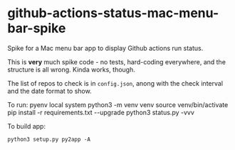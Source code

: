 # github-actions-status-mac-menu-bar-spike

Spike for a Mac menu bar app to display Github actions run status.

This is **very** much spike code - no tests, hard-coding everywhere, and the structure is all wrong. Kinda works, though.

The list of repos to check is in `config.json`, anong with the check interval and the date format to show.

To run:
    pyenv local system
    python3 -m venv venv
    source venv/bin/activate
    pip install -r requirements.txt --upgrade
    python3 status.py -vvv

To build app:

    python3 setup.py py2app -A